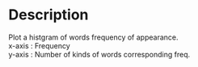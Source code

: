 # Description  
Plot a histgram of words frequency of appearance.  
x-axis : Frequency  
y-axis : Number of kinds of words corresponding freq.
